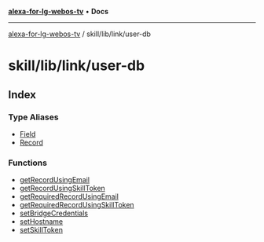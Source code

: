 [**alexa-for-lg-webos-tv**](../../../../README.md) • **Docs**

***

[alexa-for-lg-webos-tv](../../../../modules.md) / skill/lib/link/user-db

# skill/lib/link/user-db

## Index

### Type Aliases

- [Field](type-aliases/Field.md)
- [Record](type-aliases/Record.md)

### Functions

- [getRecordUsingEmail](functions/getRecordUsingEmail.md)
- [getRecordUsingSkillToken](functions/getRecordUsingSkillToken.md)
- [getRequiredRecordUsingEmail](functions/getRequiredRecordUsingEmail.md)
- [getRequiredRecordUsingSkillToken](functions/getRequiredRecordUsingSkillToken.md)
- [setBridgeCredentials](functions/setBridgeCredentials.md)
- [setHostname](functions/setHostname.md)
- [setSkillToken](functions/setSkillToken.md)
